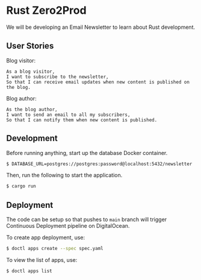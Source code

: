 # Rust Zero2Prod

We will be developing an Email Newsletter to learn about Rust development.

## User Stories

Blog visitor:
```
As a blog visitor,
I want to subscribe to the newsletter,
So that I can receive email updates when new content is published on the blog.
```

Blog author:
```
As the blog author,
I want to send an email to all my subscribers,
So that I can notify them when new content is published.
```

## Development
Before running anything, start up the database Docker container.
```sh
$ DATABASE_URL=postgres://postgres:password@localhost:5432/newsletter ./scripts/init_db.sh
```

Then, run the following to start the application.
```sh
$ cargo run
```

## Deployment

The code can be setup so that pushes to `main` branch will trigger Continuous Deployment pipeline on DigitalOcean.

To create app deployment, use:
```sh
$ doctl apps create --spec spec.yaml
```

To view the list of apps, use:
```sh
$ doctl apps list
```